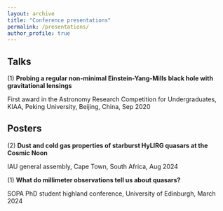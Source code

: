 ```yaml
---
layout: archive
title: "Conference presentations"
permalink: /presentations/
author_profile: true
---
```


Talks
-----

(1) **Probing a regular non-minimal Einstein-Yang-Mills black hole with gravitational lensings**

First award in the Astronomy Research Competition for Undergraduates, KIAA, Peking University, Beijing, China, Sep 2020

Posters
-----
(2) **Dust and cold gas properties of starburst HyLIRG quasars at the Cosmic Noon**

IAU general assembly, Cape Town, South Africa, Aug 2024

(1) **What do millimeter observations tell us about quasars?**

SOPA PhD student highland conference, University of Edinburgh, March 2024
